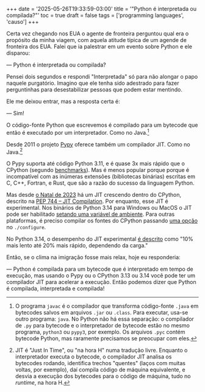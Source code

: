 +++
date = '2025-05-26T19:33:59-03:00'
title = '"Python é interpretada ou compilada?"'
toc = true
draft = false
tags = ['programming languages', 'causo']
+++

Certa vez chegando nos EUA o agente de fronteira perguntou
qual era o propósito da minha viagem,
com aquela atitude típica de um agende de fronteira dos EUA.
Falei que ia palestrar em um evento sobre Python e ele
disparou:

— Python é interpretada ou compilada?

<!--more-->

Pensei dois segundos e respondi "Interpretada" só para não
alongar o papo naquele purgatório.
Imagino que ele tenha sido adestrado para fazer perguntinhas
para desestabilizar pessoas que podem estar mentindo.

Ele me deixou entrar, mas a resposta certa é:

— Sim!

O código-fonte Python que escrevemos é compilado
para um bytecode que então é executado por um interpretador.
Como no Java.[^1]

Desde 2011 o projeto [Pypy](https://pypy.org/) oferece também um compilador JIT.
Como no Java.[^2]

O Pypy suporta até código Python 3.11,
e é quase 3x mais rápido que o CPython (segundo [benchmarks](https://speed.pypy.org/)).
Mas é menos popular porque porque é incompatível
com as inúmeras extensões (bibliotecas binárias) 
escritas em C, C++, Fortran, e Rust,
que são a razão do sucesso da linguagem Python.

Mas desde [o Natal de 2023](https://github.com/python/cpython/pull/113465)
há um JIT crescendo dentro do CPython, descrito na
[PEP 744 – JIT Compilation](https://peps.python.org/pep-0744/).
Por enquanto, esse JIT é experimental.
Nos binários de Python 3.14 para Windows ou MacOS o
JIT pode ser habilitado
[setando uma variável de ambiente](https://docs.python.org/3.14/whatsnew/3.14.html#binary-releases-for-the-experimental-just-in-time-compiler).
Para outras plataformas, é preciso compilar os fontes do CPython
passando [uma opção](https://docs.python.org/3.14/using/configure.html#cmdoption-enable-experimental-jit)
no `./configure`.

No Python 3.14, o desempenho do JIT experimental
[é descrito](https://docs.python.org/3.14/whatsnew/3.14.html#binary-releases-for-the-experimental-just-in-time-compiler)
como "10% mais lento até 20% mais rápido, dependendo da carga."

Então, se o clima na imigração fosse mais relax, hoje eu responderia:

— Python é compilada para um bytecode que é interpretado em tempo de execução,
mas usando o Pypy ou o CPython 3.13 ou 3.14 você pode ter um compilador
JIT para acelerar a execução. Então podemos dizer que Python é compilada, interpretada e compilada!


[^1]: O programa `javac` é o compilador que transforma código-fonte `.java` em bytecodes
salvos em arquivos `.jar` ou `.class`.
Para executar, usa-se outro programa: `java`.
No Python não há essa separação: o compilador de `.py` para bytecode
e o interpretador de bytecode estão no mesmo programa, `python3` ou `pypy3`, por exemplo.
Os arquivos `.pyc` contém bytecode Python, mas raramente precisamos se preocupar com eles.

[^2]: JIT é "Just In Time", ou "na hora H" numa tradução livre.
Enquanto o interpretador executa o bytecode,
o compilador JIT analisa os bytecodes rodando,
identifica trechos "quentes" (laços com muitas voltas, por exemplo),
daí compila código de máquina equivalente,
e desvia a execução dos bytecodes
para o código de máquina, tudo no _runtime_, na hora H.


 
